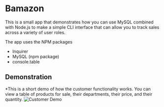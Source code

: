 # Bamazon

This is a small app that demonstrates how you can use MySQL combined with Node.js to make a simple CLI interface that can allow you to track sales across a variety of user roles.

The app uses the NPM packages 
* Inquirer
* MySQL (npm package)
* console.table


## Demonstration
*This is a short demo of how the customer functionality works. You can view a table of products for sale, their departments, their price, and their quantity.
![Customer Demo]("./customerdemo.gif)